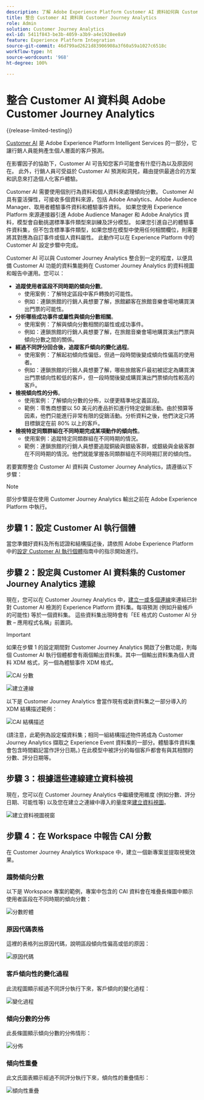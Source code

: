 ```yaml
---
description: 了解 Adobe Experience Platform Customer AI 資料如何與 Customer Journey Analytics 中的 Workspace 整合。
title: 整合 Customer AI 資料與 Customer Journey Analytics
role: Admin
solution: Customer Journey Analytics
exl-id: 5411f843-be3b-4059-a3b9-a4e1928ee8a9
feature: Experience Platform Integration
source-git-commit: 46d799ad2621d83906908a3f60a59a1027c6518c
workflow-type: ht
source-wordcount: '968'
ht-degree: 100%

---
```


# 整合 Customer AI 資料與 Adobe Customer Journey Analytics

{{release-limited-testing}}

[Customer AI](https://experienceleague.adobe.com/docs/experience-platform/intelligent-services/customer-ai/overview.html) 是 Adobe Experience Platform Intelligent Services 的一部分，它讓行銷人員能夠產生個人層面的客戶預測。

在影響因子的協助下，Customer AI 可告知您客戶可能會有什麼行為以及原因何在。 此外，行銷人員可受益於 Customer AI 預測和洞見，藉由提供最適合的方案和訊息來打造個人化客戶體驗。

Customer AI 需要使用個別行為資料和個人資料來處理傾向分數。 Customer AI 具有靈活彈性，可接收多個資料來源，包括 Adobe Analytics、Adobe Audience Manager、取用者體驗事件資料和體驗事件資料。 如果您使用 Experience Platform 來源連接器引進 Adobe Audience Manager 和 Adobe Analytics 資料，模型會自動挑選標準事件類型來訓練及評分模型。 如果您引進自己的體驗事件資料集，但不包含標準事件類型，如果您想在模型中使用任何相關欄位，則需要將其對應為自訂事件或個人資料屬性。 此動作可以在 Experience Platform 中的 Customer AI 設定步驟中完成。

Customer AI 可以與 Customer Journey Analytics 整合到一定的程度，以便具備 Customer AI 功能的資料集能夠在 Customer Journey Analytics 的資料視圖和報告中運用。您可以：

* **追蹤使用者區段不同時期的傾向分數**。
   * 使用案例：了解特定區段中客戶轉換的可能性。
   * 例如：連鎖旅館的行銷人員想要了解，旅館顧客在旅館音樂會場地購買演出門票的可能性。
* **分析哪些成功事件或屬性與傾向分數相關**。
   * 使用案例：了解與傾向分數相關的屬性或成功事件。
   * 例如：連鎖旅館的行銷人員想要了解，在旅館音樂會場地購買演出門票與傾向分數之間的關係。
* **經過不同評分回合後，追蹤客戶傾向的變化過程**。
   * 使用案例：了解起初傾向性偏低，但過一段時間後變成傾向性偏高的使用者。
   * 例如：連鎖旅館的行銷人員想要了解，哪些旅館客戶最初被認定為購買演出門票傾向性較低的客戶，但一段時間後變成購買演出門票傾向性較高的客戶。
* **檢視傾向性的分佈**。
   * 使用案例：了解傾向分數的分佈，以便更精準地定義區段。
   * 範例：零售商想要以 50 美元的產品折扣進行特定促銷活動。由於預算等因素，他們只能進行非常有限的促銷活動。分析資料之後，他們決定只將目標鎖定在前 80% 以上的客戶。
* **檢視特定同類群組在不同時期完成某項動作的傾向性**。
   * 使用案例：追蹤特定同類群組在不同時期的情況。
   * 範例：連鎖旅館的行銷人員想要追蹤銅級與銀級客群，或銀級與金級客群在不同時期的情況。他們就能掌握各同類群組在不同時期訂房的傾向性。

若要實際整合 Customer AI 資料與 Customer Journey Analytics，請遵循以下步驟：

>[!NOTE]
>
>部分步驟是在使用 Customer Journey Analytics 輸出之前在 Adobe Experience Platform 中執行。


## 步驟 1：設定 Customer AI 執行個體

當您準備好資料及所有認證和結構描述後，請依照 Adobe Experience Platform 中的[設定 Customer AI 執行個體](https://experienceleague.adobe.com/docs/experience-platform/intelligent-services/customer-ai/user-guide/configure.html)指南中的指示開始進行。

## 步驟 2：設定與 Customer AI 資料集的 Customer Journey Analytics 連線

現在，您可以在 Customer Journey Analytics 中，[建立一或多個連線](/help/connections/create-connection.md)來連結已針對 Customer AI 檢測的 Experience Platform 資料集。每項預測 (例如升級帳戶的可能性) 等於一個資料集。 這些資料集出現時會有「EE 格式的 Customer AI 分數 – 應用程式名稱」前置詞。

>[!IMPORTANT]
>
>如果在步驟 1 的設定期間對 Customer Journey Analytics 開啟了分數功能，則每個 Customer AI 執行個體都會有兩個輸出資料集。其中一個輸出資料集為個人資料 XDM 格式，另一個為體驗事件 XDM 格式。

![CAI 分數](assets/cai-scores.png)

![建立連線](assets/create-conn.png)

以下是 Customer Journey Analytics 會當作現有或新資料集之一部分導入的 XDM 結構描述範例：

![CAI 結構描述](assets/cai-schema.png)

(請注意，此範例為設定檔資料集；相同一組結構描述物件將成為 Customer Journey Analytics 擷取之 Experience Event 資料集的一部分。體驗事件資料集會包含時間戳記當作評分日期。) 在此模型中被評分的每個客戶都會有與其相關的分數、評分日期等。

## 步驟 3：根據這些連線建立資料檢視

現在，您可以在 Customer Journey Analytics 中繼續使用維度 (例如分數、評分日期、可能性等) 以及您在建立之連線中導入的量度來[建立資料視圖](/help/data-views/create-dataview.md)。

![建立資料視圖視窗](assets/create-dataview.png)

## 步驟 4：在 Workspace 中報告 CAI 分數

在 Customer Journey Analytics Workspace 中，建立一個新專案並提取視覺效果。

### 趨勢傾向分數

以下是 Workspace 專案的範例，專案中包含的 CAI 資料會在堆疊長條圖中顯示使用者區段在不同時期的傾向分數：

![分數貯體](assets/workspace-scores.png)

### 原因代碼表格

這裡的表格列出原因代碼，說明區段傾向性偏高或低的原因&#x200B;：

![原因代碼](assets/reason-codes.png)

### 客戶傾向性的變化過程

此流程圖顯示經過不同評分執行下來，客戶傾向的變化過程&#x200B;：

![變化過程](assets/flow.png)

### 傾向分數的分佈

此長條圖顯示傾向分數的分佈情形&#x200B;：

![分佈](assets/distribution.png)

### 傾向性重疊

此文氏圖表顯示經過不同評分執行下來，傾向性的重疊情形：

![傾向性重疊](assets/venn.png)
